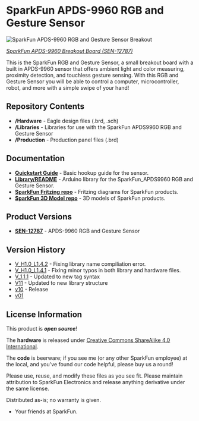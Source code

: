 SparkFun APDS-9960 RGB and Gesture Sensor
========================================

![SparkFun APDS-9960 RGB and Gesture Sensor Breakout](https://cdn.sparkfun.com/r/600-600/assets/learn_tutorials/3/2/1/APDS-9960_RGB_and_Gesture_Sensor_Tutorial-05.jpg)

[*SparkFun APDS-9960 Breakout Board (SEN-12787)*](https://www.sparkfun.com/products/12787)

This is the SparkFun RGB and Gesture Sensor, a small breakout board with a built in APDS-9960 sensor that offers ambient light and color measuring, proximity detection, and touchless gesture sensing.
With this RGB and Gesture Sensor you will be able to control a computer, microcontroller, robot, and more with a simple swipe of your hand! 

 Repository Contents
-------------------

* **/Hardware** - Eagle design files (.brd, .sch)
* **/Libraries** - Libraries for use with the SparkFun APDS9960 RGB and Gesture Sensor
* **/Production** - Production panel files (.brd)

Documentation
--------------
* **[Quickstart Guide](https://learn.sparkfun.com/tutorials/apds-9960-rgb-and-gesture-sensor-hookup-guide)** - Basic hookup guide for the sensor.
* **[Library/README](https://github.com/sparkfun/SparkFun_APDS-9960_Sensor_Arduino_Library/tree/V_1.4.1)** - Arduino library for the SparkFun_APDS9960 RGB and Gesture Sensor.
* **[SparkFun Fritzing repo](https://github.com/sparkfun/Fritzing_Parts)** - Fritzing diagrams for SparkFun products.
* **[SparkFun 3D Model repo](https://github.com/sparkfun/3D_Models)** - 3D models of SparkFun products. 

Product Versions
----------------
* **[SEN-12787](https://www.sparkfun.com/products/12787)** - APDS-9960 RGB and Gesture Sensor

Version History
---------------
* [V_H1.0_L1.4.2](https://github.com/sparkfun/APDS-9960_RGB_and_Gesture_Sensor/tree/V_H1.0_L1.4.2) - Fixing library name compiliation error. 
* [V_H1.0_L1.4.1](https://github.com/sparkfun/APDS-9960_RGB_and_Gesture_Sensor/tree/V_H1.0_L1.4.1) - Fixing minor typos in both library and hardware files.
* [V_1.1.1](https://github.com/sparkfun/APDS-9960_RGB_and_Gesture_Sensor/tree/V_1.1.1) - Updated to new tag syntax
* [V11](https://github.com/sparkfun/APDS-9960_RGB_and_Gesture_Sensor/tree/v11) - Updated to new library structure
* [v10](https://github.com/sparkfun/APDS-9960_RGB_and_Gesture_Sensor/tree/v10) - Release
* [v01](https://github.com/sparkfun/APDS-9960_RGB_and_Gesture_Sensor/tree/v01)

License Information
-------------------
This product is _**open source**_! 

The **hardware** is released under [Creative Commons ShareAlike 4.0 International](https://creativecommons.org/licenses/by-sa/4.0/).

The **code** is beerware; if you see me (or any other SparkFun employee) at the local, and you've found our code helpful, please buy us a round!

Please use, reuse, and modify these files as you see fit. Please maintain attribution to SparkFun Electronics and release anything derivative under the same license.

Distributed as-is; no warranty is given.

- Your friends at SparkFun.


